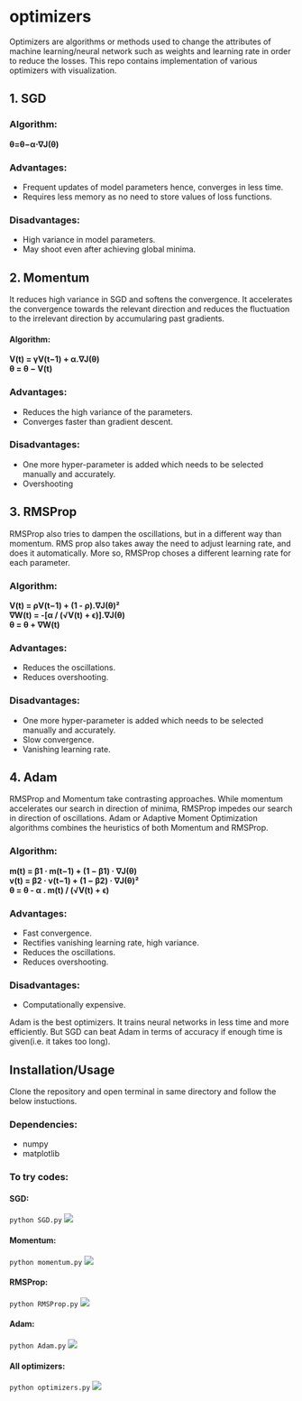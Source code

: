 # optimizers
Optimizers are algorithms or methods used to change the attributes of  machine learning/neural network such as weights and learning rate in order to reduce the losses.
This repo contains implementation of various optimizers with visualization.

## 1. SGD

### Algorithm:  
**θ=θ−α⋅∇J(θ)**

### Advantages:
* Frequent updates of model parameters hence, converges in less time.
* Requires less memory as no need to store values of loss functions.
### Disadvantages:
* High variance in model parameters.
* May shoot even after achieving global minima.

## 2. Momentum
It reduces high variance in SGD and softens the convergence. It accelerates the convergence towards the relevant direction and reduces the fluctuation to the irrelevant direction by accumularing past gradients. 

#### Algorithm:  
**V(t) = γV(t−1) + α.∇J(θ)  
θ    = θ − V(t)**
             
### Advantages:
* Reduces the high variance of the parameters.
* Converges faster than gradient descent.
### Disadvantages:
* One more hyper-parameter is added which needs to be selected manually and accurately.
* Overshooting

## 3. RMSProp
RMSProp also tries to dampen the oscillations, but in a different way than momentum. RMS prop also takes away the need to adjust learning rate, and does it automatically. More so, RMSProp choses a different learning rate for each parameter.

### Algorithm:  

**V(t)  = ρV(t−1) + (1 - ρ).∇J(θ)²  
∇W(t) =  -[α / (√V(t) + ϵ)].∇J(θ)  
θ     = θ + ∇W(t)**

### Advantages:
*  Reduces the oscillations.
*  Reduces overshooting.
### Disadvantages:
* One more hyper-parameter is added which needs to be selected manually and accurately.
* Slow convergence.
* Vanishing learning rate.

## 4. Adam
RMSProp and Momentum take contrasting approaches. While momentum accelerates our search in direction of minima, RMSProp impedes our search in direction of oscillations.
Adam or Adaptive Moment Optimization algorithms combines the heuristics of both Momentum and RMSProp.

 ### Algorithm:  
 **m(t) = β1 · m(t−1) + (1 − β1) · ∇J(θ)  
 v(t) = β2 · v(t−1) + (1 − β2) · ∇J(θ)²  
 θ     = θ - α . m(t) / (√V(t) + ϵ)**
  
### Advantages:
* Fast convergence.
* Rectifies vanishing learning rate, high variance.
* Reduces the oscillations.
* Reduces overshooting.
### Disadvantages:
* Computationally expensive.

Adam is the best optimizers. It trains neural networks in less time and more efficiently. But SGD can beat Adam in terms of accuracy if enough time is given(i.e. it takes too long).

## Installation/Usage

Clone the repository and open terminal in same directory and follow the below instuctions.
### Dependencies:
*  numpy
*  matplotlib
### To try codes:
#### SGD:
```python SGD.py```
![](https://github.com/girishdhegde/optimizers/blob/main/output/sgd.gif)
#### Momentum:
```python momentum.py```
![](https://github.com/girishdhegde/optimizers/blob/main/output/momentum.gif)
#### RMSProp:
```python RMSProp.py```
![](https://github.com/girishdhegde/optimizers/blob/main/output/rmsprop.gif)
#### Adam:
```python Adam.py```
![](https://github.com/girishdhegde/optimizers/blob/main/output/adam.gif)
#### All optimizers:
```python optimizers.py```
![](https://github.com/girishdhegde/optimizers/blob/main/output/optimizers.gif)
